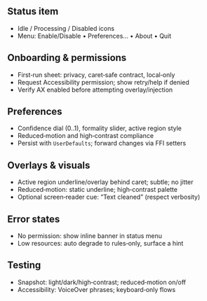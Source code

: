 <!--══════════════════════════════════════════════════════════
  ╔══════════════════════════════════════════════════════════════╗
  ║  ░  M A C O S   U X   G U I D E  ░░░░░░░░░░░░░░░░░░░░░░░░░  ║
  ║                                                              ║
  ║                                                              ║
  ║                                                              ║
  ║                                                              ║
  ║           ╌╌  P L A C E H O L D E R  ╌╌                      ║
  ║                                                              ║
  ║                                                              ║
  ║                                                              ║
  ║                                                              ║
  ╚══════════════════════════════════════════════════════════════╝
    • WHAT ▸ macOS UX flows: onboarding, permissions, overlays, prefs
    • WHY  ▸ Keep experience coherent and accessible across apps
    • HOW  ▸ Status item, AX flows, preferences, visuals
-->

## Status item

- Idle / Processing / Disabled icons
- Menu: Enable/Disable • Preferences… • About • Quit

## Onboarding & permissions

- First‑run sheet: privacy, caret‑safe contract, local‑only
- Request Accessibility permission; show retry/help if denied
- Verify AX enabled before attempting overlay/injection

## Preferences

- Confidence dial (0..1), formality slider, active region style
- Reduced‑motion and high‑contrast compliance
- Persist with `UserDefaults`; forward changes via FFI setters

## Overlays & visuals

- Active region underline/overlay behind caret; subtle; no jitter
- Reduced‑motion: static underline; high‑contrast palette
- Optional screen‑reader cue: “Text cleaned” (respect verbosity)

## Error states

- No permission: show inline banner in status menu
- Low resources: auto degrade to rules‑only, surface a hint

## Testing

- Snapshot: light/dark/high‑contrast; reduced‑motion on/off
- Accessibility: VoiceOver phrases; keyboard‑only flows

<!-- DOC META: VERSION=1.0 | UPDATED=2025-09-17T20:45:45Z -->
